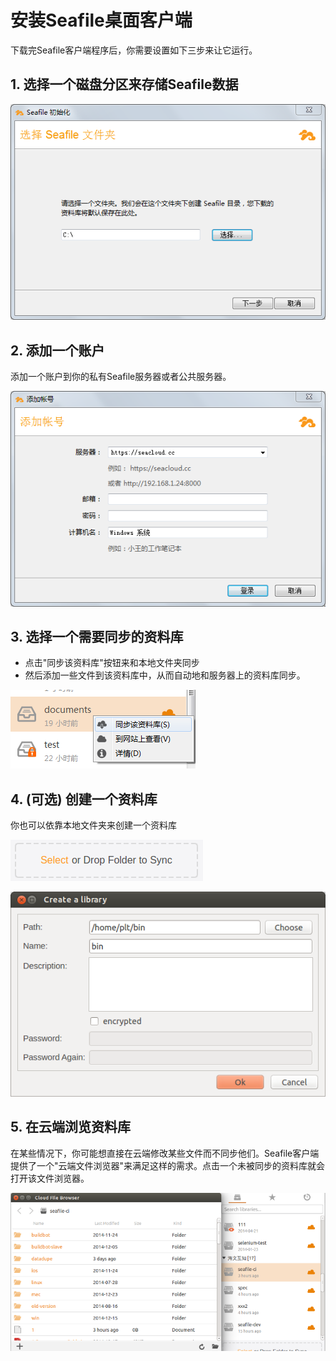 # 安装Seafile桌面客户端

下载完Seafile客户端程序后，你需要设置如下三步来让它运行。

## 1. 选择一个磁盘分区来存储Seafile数据

![Selecting a folder to store Seafile data](images/seafile-init-choose-folder.png)

## 2. 添加一个账户

添加一个账户到你的私有Seafile服务器或者公共服务器。

![Add account](images/seafile-init-login.png)

## 3. 选择一个需要同步的资料库

* 点击"同步该资料库"按钮来和本地文件夹同步
* 然后添加一些文件到该资料库中，从而自动地和服务器上的资料库同步。

![Sync a library](images/seafile-sync-library.png)

## 4. (可选) 创建一个资料库

你也可以依靠本地文件夹来创建一个资料库

![create library](images/seafile-create-library.png)

![create library](images/seafile-create-library-02.png)

## 5. 在云端浏览资料库
在某些情况下，你可能想直接在云端修改某些文件而不同步他们。Seafile客户端提供了一个"云端文件浏览器"来满足这样的需求。点击一个未被同步的资料库就会打开该文件浏览器。

![Cloud file browser](images/seafile-unsynced-library.png)
